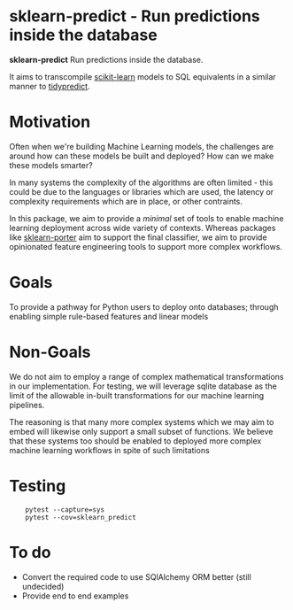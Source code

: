 sklearn-predict - Run predictions inside the database
=====================================================


**sklearn-predict** Run predictions inside the database.

It aims to transcompile [scikit-learn](https://scikit-learn.org) models to SQL equivalents in a
similar manner to [tidypredict](https://db.rstudio.com/tidypredict/).

Motivation
==========

Often when we're building Machine Learning models, the challenges are around
how can these models be built and deployed? How can we make these models smarter?

In many systems the complexity of the algorithms are often limited - this could
be due to the languages or libraries which are used, the latency or complexity
requirements which are in place, or other contraints. 

In this package, we aim to provide a *minimal* set of tools to enable
machine learning deployment across wide variety of contexts. Whereas packages like
[sklearn-porter](https://github.com/nok/sklearn-porter) aim to support the final classifier, we aim to provide opinionated
feature engineering tools to support more complex workflows.

Goals
=====

To provide a pathway for Python users to deploy onto databases; through enabling simple
rule-based features and linear models

Non-Goals
=========

We do not aim to employ a range of complex mathematical transformations in our implementation.
For testing, we will leverage sqlite database as the limit of the allowable in-built 
transformations for our machine learning pipelines. 

The reasoning is that many more complex systems which we may aim to embed will likewise
only support a small subset of functions. We believe that these systems too should
be enabled to deployed more complex machine learning workflows in spite of such limitations

Testing
=======

```
    pytest --capture=sys
    pytest --cov=sklearn_predict
```

To do
=====

*  Convert the required code to use SQlAlchemy ORM better (still undecided)
*  Provide end to end examples

